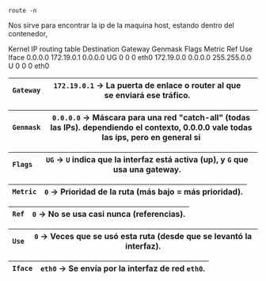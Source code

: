 `route -n`

Nos sirve para encontrar la ip de la maquina host, estando dentro del contenedor, 

Kernel IP routing table
Destination     Gateway         Genmask         Flags Metric Ref    Use Iface
0.0.0.0         172.19.0.1      0.0.0.0         UG    0      0        0 eth0
172.19.0.0      0.0.0.0         255.255.0.0     U     0      0        0 eth0



| `Gateway` | `172.19.0.1` → La **puerta de enlace** o **router** al que se enviará ese tráfico. |     |
| --------- | ---------------------------------------------------------------------------------- | --- |


| `Genmask` | `0.0.0.0` → Máscara para una red "catch-all" (todas las IPs).        dependiendo el contexto, 0.0.0.0 vale todas las ips, pero en general si |
| --------- | -------------------------------------------------------------------------------------------------------------------------------------------- |


| `Flags` | `UG` → `U` indica que la interfaz está **activa (up)**, y `G` que usa una **gateway**. |
| ------- | -------------------------------------------------------------------------------------- |

| `Metric` | `0` → Prioridad de la ruta (más bajo = más prioridad). |
| -------- | ------------------------------------------------------ |


| `Ref` | `0` → No se usa casi nunca (referencias). |
| ----- | ----------------------------------------- |


| `Use` | `0` → Veces que se usó esta ruta (desde que se levantó la interfaz). |
| ----- | -------------------------------------------------------------------- |

| `Iface` | `eth0` → Se envía por la **interfaz de red `eth0`**. |
| ------- | ---------------------------------------------------- |
